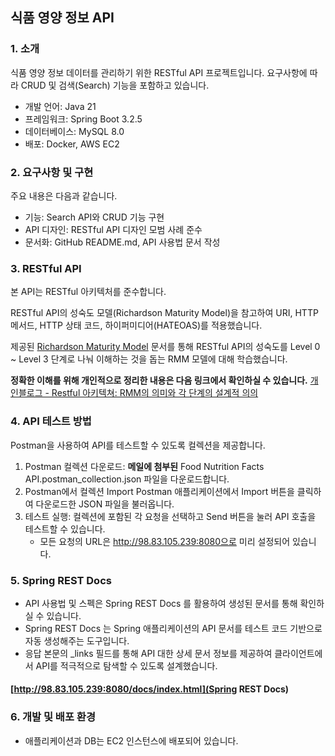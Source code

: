 ## 식품 영양 정보 API
### 1. 소개
식품 영양 정보 데이터를 관리하기 위한 RESTful API 프로젝트입니다. 
요구사항에 따라 CRUD 및 검색(Search) 기능을 포함하고 있습니다. 
* 개발 언어: Java 21
* 프레임워크: Spring Boot 3.2.5
* 데이터베이스: MySQL 8.0
* 배포: Docker, AWS EC2

### 2. 요구사항 및 구현
주요 내용은 다음과 같습니다.
* 기능: Search API와 CRUD 기능 구현
* API 디자인: RESTful API 디자인 모범 사례 준수
* 문서화: GitHub README.md, API 사용법 문서 작성

### 3. RESTful API 
본 API는 RESTful 아키텍처를 준수합니다.

RESTful API의 성숙도 모델(Richardson Maturity Model)을 참고하여 URI, HTTP 메서드, HTTP 상태 코드, 하이퍼미디어(HATEOAS)를 적용했습니다.

제공된 [Richardson Maturity Model](https://martinfowler.com/articles/richardsonMaturityModel.html) 문서를 통해 RESTful API의 성숙도를 Level 0 ~ Level 3 단계로 나눠 이해하는 것을 돕는 RMM 모델에 대해 학습했습니다.

**정확한 이해를 위해 개인적으로 정리한 내용은 다음 링크에서 확인하실 수 있습니다.**
[개인블로그 - Restful 아키텍쳐: RMM의 의미와 각 단계의 설계적 의의](https://feelfreetothink.tistory.com/250)

### 4. API 테스트 방법
Postman을 사용하여 API를 테스트할 수 있도록 컬렉션을 제공합니다.
1. Postman 컬렉션 다운로드: **메일에 첨부된** Food Nutrition Facts API.postman_collection.json 파일을 다운로드합니다.
2. Postman에서 컬렉션 Import Postman 애플리케이션에서 Import 버튼을 클릭하여 다운로드한 JSON 파일을 불러옵니다.
3. 테스트 실행: 컬렉션에 포함된 각 요청을 선택하고 Send 버튼을 눌러 API 호출을 테스트할 수 있습니다.
   - 모든 요청의 URL은 http://98.83.105.239:8080으로 미리 설정되어 있습니다.

### 5. Spring REST Docs
* API 사용법 및 스펙은 Spring REST Docs 를 활용하여 생성된 문서를 통해 확인하실 수 있습니다. 
* Spring REST Docs 는 Spring 애플리케이션의 API 문서를 테스트 코드 기반으로 자동 생성해주는 도구입니다.
* 응답 본문의 _links 필드를 통해 API 대한 상세 문서 정보를 제공하여 클라이언트에서 API를 적극적으로 탐색할 수 있도록 설계했습니다.
#### [http://98.83.105.239:8080/docs/index.html](Spring REST Docs)

### 6. 개발 및 배포 환경
* 애플리케이션과 DB는 EC2 인스턴스에 배포되어 있습니다.







